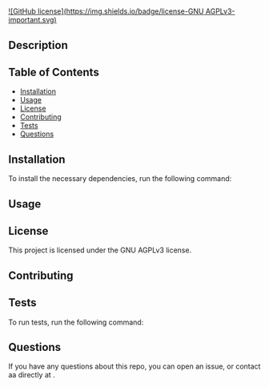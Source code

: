 
 # 
[![GitHub license](https://img.shields.io/badge/license-GNU AGPLv3-important.svg)](aa)
  ## Description
  
  ## Table of Contents
  * [Installation](#installation)
  * [Usage](#usage)
  * [License](#license)
  * [Contributing](#contributing)
  * [Tests](#tests)
  * [Questions](#questions)
  ## Installation
  To install the necessary dependencies, run the following command:
  
  ## Usage
  
  ## License
  This project is licensed under the GNU AGPLv3 license.
  ## Contributing
  
  ## Tests
  To run tests, run the following command:
  
  ## Questions
  If you have any questions about this repo, you can open an issue, or contact aa directly at .
  